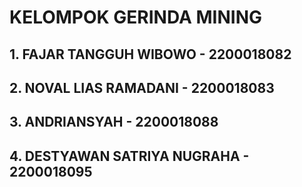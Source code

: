 # KELOMPOK GERINDA MINING

## 1. FAJAR TANGGUH WIBOWO - 2200018082
## 2. NOVAL LIAS RAMADANI - 2200018083
## 3. ANDRIANSYAH - 2200018088
## 4. DESTYAWAN SATRIYA NUGRAHA - 2200018095
